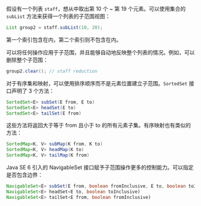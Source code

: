 假设有一个列表 `staff`，想从中取出第 10 个 ~ 第 19 个元素。可以使用集合的 `subList` 方法来获得一个列表的子范围视图：

```java
List group2 = staff.subList(10, 20);
```

第一个索引包含在内，第二个索引则不包含在内。

可以将任何操作应用于子范围，并且能够自动地反映整个列表的情况。例如，可以删除整个子范围：

```java
group2.clear();	// staff reduction
```

对于有序集和映射，可以使用排序顺序而不是元素位置建立子范围。`SortedSet` 接口声明了 3 个方法：

```java
SortedSet<E> subSet(E from, E to)
SortedSet<E> headSet(E to)
SortedSet<E> tailSet(E from)
```

这些方法将返回大于等于 from 且小于 to 的所有元素子集。有序映射也有类似的方法：

```java
SortedMap<K, V> subMap(K from, K to)
SortedMap<K, V> headMap(K to)
SortedMap<K, V> tailMap(K from)
```

Java SE 6 引入的 NavigableSet 接口赋予子范围操作更多的控制能力。可以指定是否包含边界：

```java
NavigableSet<E> subSet(E from, boolean fromInclusive, E to, boolean toInclusive)
NavigableSet<E> headSet<E to, boolean toInclusive)
NavigableSet<E> tailSet<E from, boolean fromInclusive)
```

